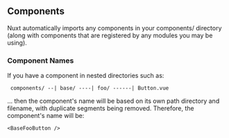 ## Components

Nuxt automatically imports any components in your components/ directory (along with components that are registered by any modules you may be using).

### Component Names

If you have a component in nested directories such as:

` components/
--| base/
----| foo/
------| Button.vue`

... then the component's name will be based on its own path directory and filename, with duplicate segments being removed. Therefore, the component's name will be:

    <BaseFooButton />